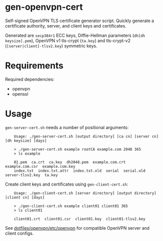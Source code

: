 # gen-openvpn-cert

Self-signed OpenVPN TLS certificate generator script. Quickly generate a certificate authority, server, and client keys and certificates.

Generated are `secp384r1` ECC keys, Diffie-Hellman parameters (`dh[dh keysize].pem`), OpenVPN v1 tls-crypt (`ta.key`) and tls-crypt-v2 (`[server|client]-tlsv2.key`) symmetric keys.

# Requirements

Required dependencies:

- openvpn
- openssl

# Usage

`gen-server-cert.sh` needs a number of positional arguments:

```
    Usage: ./gen-server-cert.sh [output directory] [ca cn] [server cn] [dh keysize] [days]

    > ./gen-server-cert.sh example rootCA example.com 2048 365
    > ls example

    01.pem  ca.crt  ca.key  dh2048.pem  example.com.crt  example.com.csr  example.com.key 
    index.txt  index.txt.attr  index.txt.old  serial  serial.old  server-tlsv2.key  ta.key
```

Create client keys and certificates using `gen-client-cert.sh`: 

```
    Usage: ./gen-client-cert.sh [server directory] [output directory] [client cn] [days]

    > ./gen-client-cert.sh example client01 client01 365
    > ls client01

    client01.crt  client01.csr  client01.key  client01-tlsv2.key    
```

See [dotfiles/openvpn/etc/openvpn](https://github.com/gnortt/dotfiles/tree/master/openvpn/etc/openvpn) for compatible OpenVPN server and client configs.